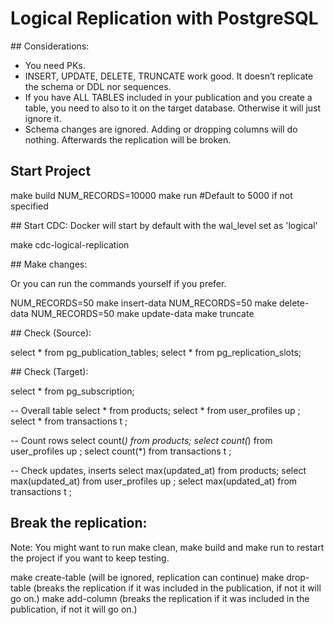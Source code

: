 # Logical Replication with PostgreSQL

## Considerations:

- You need PKs.
- INSERT, UPDATE, DELETE, TRUNCATE work good.
It doesn’t replicate the schema or DDL nor sequences.
- If you have ALL TABLES included in your publication and you create a table, you need to also to it on the target database. Otherwise it will just ignore it. 
- Schema changes are ignored. Adding or dropping columns will do nothing. Afterwards the replication will be broken.

## Start Project

make build
NUM_RECORDS=10000 make run #Default to 5000 if not specified


## Start CDC:
Docker will start by default with the wal_level set as 'logical'

make cdc-logical-replication

## Make changes:

Or you can run the commands yourself if you prefer.

NUM_RECORDS=50 make insert-data 
NUM_RECORDS=50 make delete-data
NUM_RECORDS=50 make update-data
make truncate

## Check (Source):

select * from pg_publication_tables;
select * from pg_replication_slots;

## Check (Target):

select * from pg_subscription;

-- Overall table
select * from products;
select * from user_profiles up ;
select * from transactions t ;

-- Count rows 
select count(*) from products;
select count(*) from user_profiles up ;
select count(*) from transactions t ;

-- Check updates, inserts
select max(updated_at) from products;
select max(updated_at) from user_profiles up ;
select max(updated_at) from transactions t ;

## Break the replication: 

Note: You might want to run make clean, make build and make run to restart the project if you want to keep testing.

make create-table (will be ignored, replication can continue)
make drop-table (breaks the replication if it was included in the publication, if not it will go on.)
make add-column (breaks the replication if it was included in the publication, if not it will go on.)

